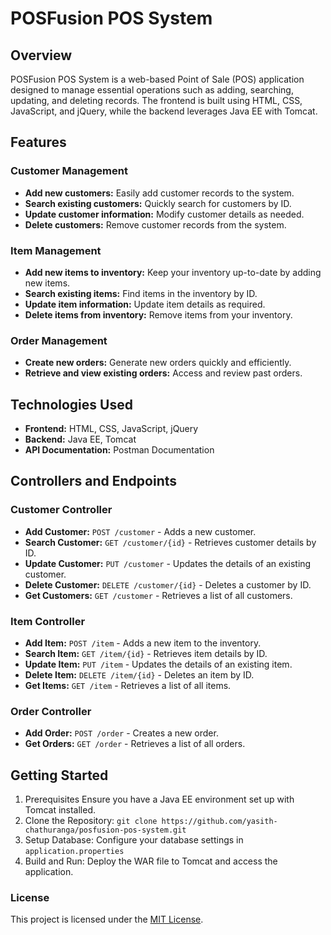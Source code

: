 # POSFusion POS System

## Overview

POSFusion POS System is a web-based Point of Sale (POS) application designed to manage essential operations such as adding, searching, updating, and deleting records. The frontend is built using HTML, CSS, JavaScript, and jQuery, while the backend leverages Java EE with Tomcat.

## Features

### Customer Management
- **Add new customers:** Easily add customer records to the system.
- **Search existing customers:** Quickly search for customers by ID.
- **Update customer information:** Modify customer details as needed.
- **Delete customers:** Remove customer records from the system.

### Item Management
- **Add new items to inventory:** Keep your inventory up-to-date by adding new items.
- **Search existing items:** Find items in the inventory by ID.
- **Update item information:** Update item details as required.
- **Delete items from inventory:** Remove items from your inventory.

### Order Management
- **Create new orders:** Generate new orders quickly and efficiently.
- **Retrieve and view existing orders:** Access and review past orders.

## Technologies Used

- **Frontend:** HTML, CSS, JavaScript, jQuery
- **Backend:** Java EE, Tomcat
- **API Documentation:** Postman Documentation

## Controllers and Endpoints

### Customer Controller
- **Add Customer:** `POST /customer` - Adds a new customer.
- **Search Customer:** `GET /customer/{id}` - Retrieves customer details by ID.
- **Update Customer:** `PUT /customer` - Updates the details of an existing customer.
- **Delete Customer:** `DELETE /customer/{id}` - Deletes a customer by ID.
- **Get Customers:** `GET /customer` - Retrieves a list of all customers.

### Item Controller
- **Add Item:** `POST /item` - Adds a new item to the inventory.
- **Search Item:** `GET /item/{id}` - Retrieves item details by ID.
- **Update Item:** `PUT /item` - Updates the details of an existing item.
- **Delete Item:** `DELETE /item/{id}` - Deletes an item by ID.
- **Get Items:** `GET /item` - Retrieves a list of all items.

### Order Controller
- **Add Order:** `POST /order` - Creates a new order.
- **Get Orders:** `GET /order` - Retrieves a list of all orders.

## Getting Started
1. Prerequisites Ensure you have a Java EE environment set up with Tomcat installed.
2. Clone the Repository: `git clone https://github.com/yasith-chathuranga/posfusion-pos-system.git`
3. Setup Database: Configure your database settings in `application.properties`
4. Build and Run: Deploy the WAR file to Tomcat and access the application.

### License
This project is licensed under the [MIT License](LICENSE).
